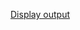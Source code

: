 [Display output](https://raw.githubusercontent.com/Heethashreesathish/Java-Programs/main/capital_countries/5c_CountryCapitalList_extends_JFrame.png)
